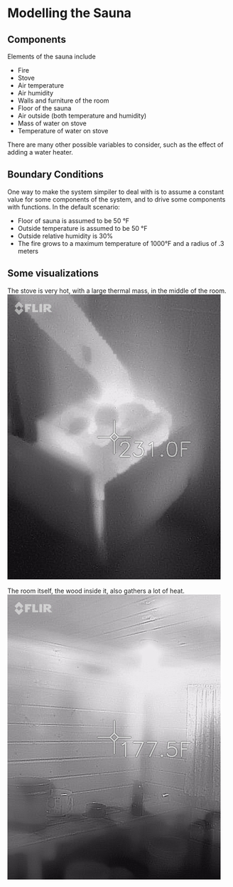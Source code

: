 # Modelling the Sauna

## Components
Elements of the sauna include
- Fire
- Stove
- Air temperature
- Air humidity
- Walls and furniture of the room
- Floor of the sauna
- Air outside (both temperature and humidity)
- Mass of water on stove
- Temperature of water on stove

There are many other possible variables to consider, such as the effect of adding a water heater.
## Boundary Conditions
One way to make the system simpiler to deal with is to assume a constant value for some components of the system, and to drive some components with functions. In the default scenario:
- Floor of sauna is assumed to be 50 °F
- Outside temperature is assumed to be 50 °F
- Outside relative humidity is 30%
- The fire grows to a maximum temperature of 1000°F and a radius of .3 meters

## Some visualizations
The stove is very hot, with a large thermal mass, in the middle of the room.
![alt text](hot-stove-pic.jpg)

The room itself, the wood inside it, also gathers a lot of heat. 
![alt text](hot-room-pic.jpg)
